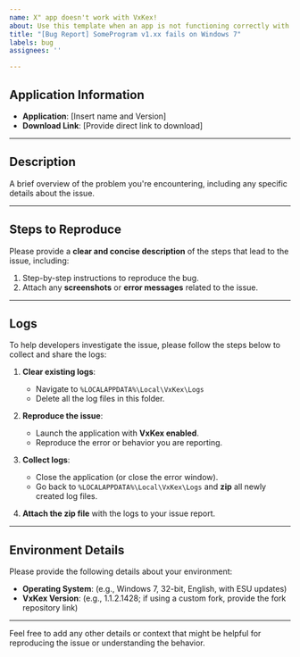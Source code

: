 ```yaml
---
name: X" app doesn't work with VxKex!
about: Use this template when an app is not functioning correctly with VxKex enabled.
title: "[Bug Report] SomeProgram v1.xx fails on Windows 7"
labels: bug
assignees: ''

---
```


## Application Information

- **Application**: [Insert name and Version]
- **Download Link**: [Provide direct link to download]

---

## Description

A brief overview of the problem you're encountering, including any specific details about the issue.

---

## Steps to Reproduce

Please provide a **clear and concise description** of the steps that lead to the issue, including:
1. Step-by-step instructions to reproduce the bug.
2. Attach any **screenshots** or **error messages** related to the issue.

---

## Logs

To help developers investigate the issue, please follow the steps below to collect and share the logs:

1. **Clear existing logs**:
   - Navigate to `%LOCALAPPDATA%\Local\VxKex\Logs`
   - Delete all the log files in this folder.

2. **Reproduce the issue**:
   - Launch the application with **VxKex enabled**.
   - Reproduce the error or behavior you are reporting.

3. **Collect logs**:
   - Close the application (or close the error window).
   - Go back to `%LOCALAPPDATA%\Local\VxKex\Logs` and **zip** all newly created log files.

4. **Attach the zip file** with the logs to your issue report.

---

## Environment Details

Please provide the following details about your environment:

- **Operating System**: (e.g., Windows 7, 32-bit, English, with ESU updates)
- **VxKex Version**: (e.g., 1.1.2.1428; if using a custom fork, provide the fork repository link)

---

Feel free to add any other details or context that might be helpful for reproducing the issue or understanding the behavior.
